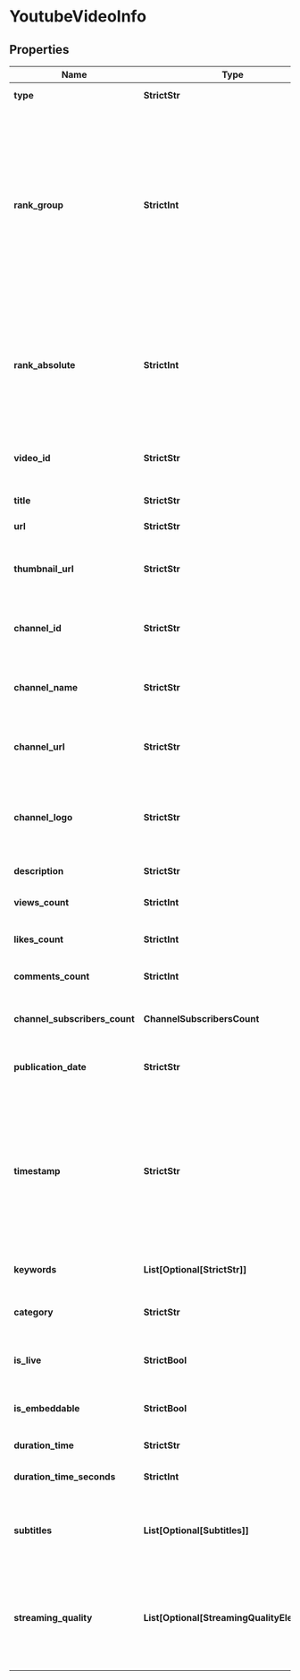 # YoutubeVideoInfo


## Properties

| Name | Type | Description | Notes |
|------------ | ------------- | ------------- | -------------|
**type** | **StrictStr** | type of element |[optional]|
**rank_group** | **StrictInt** | group rank in SERP<br>position within a group of elements with identical type values<br>positions of elements with different type values are omitted from rank_group |[optional]|
**rank_absolute** | **StrictInt** | absolute rank in SERP for the target domain<br>absolute position among all the elements in SERP |[optional]|
**video_id** | **StrictStr** | ID of the video received in a POST array |[optional]|
**title** | **StrictStr** | title of the video |[optional]|
**url** | **StrictStr** | URL of the video |[optional]|
**thumbnail_url** | **StrictStr** | the URL of the page where the thumbnail is hosted |[optional]|
**channel_id** | **StrictStr** | the ID of the channel where the video is published |[optional]|
**channel_name** | **StrictStr** | the name of the channel where the video is published |[optional]|
**channel_url** | **StrictStr** | the URL of the channel where the video is published |[optional]|
**channel_logo** | **StrictStr** | the URL of the page where the logo image of the channel is hosted |[optional]|
**description** | **StrictStr** | description of the video |[optional]|
**views_count** | **StrictInt** | number of views of the video |[optional]|
**likes_count** | **StrictInt** | number of likes on the video |[optional]|
**comments_count** | **StrictInt** | number of comments on the video |[optional]|
**channel_subscribers_count** | **ChannelSubscribersCount** | number of subscribers of the channel |[optional]|
**publication_date** | **StrictStr** | the date when the video is published |[optional]|
**timestamp** | **StrictStr** | date and time when the result is published<br>in the UTC format: “yyyy-mm-dd hh-mm-ss +00:00”<br>example:<br>2022-11-15 12:57:46 +00:00 |[optional]|
**keywords** | **List[Optional[StrictStr]]** | keywords relevant to the video |[optional]|
**category** | **StrictStr** | the category the video belongs to |[optional]|
**is_live** | **StrictBool** | indicates whether the video is on live |[optional]|
**is_embeddable** | **StrictBool** | indicates whether the video is embeddable |[optional]|
**duration_time** | **StrictStr** | duration of the video |[optional]|
**duration_time_seconds** | **StrictInt** | duration of the video in seconds |[optional]|
**subtitles** | **List[Optional[Subtitles]]** | array of elements describing properties of subtitles in the video |[optional]|
**streaming_quality** | **List[Optional[StreamingQualityElement]]** | array of elements that contain information about all possible streaming qualities of the video |[optional]|